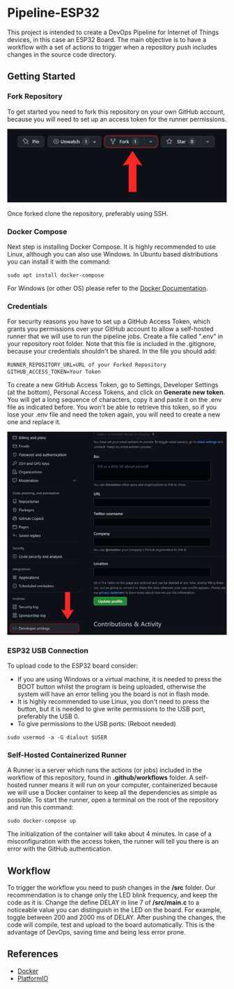# Pipeline-ESP32
This project is intended to create a DevOps Pipeline for Internet of Things devices, in this case an ESP32 Board. The main objective is to have a workflow with a set of actions to trigger when a repository push includes changes in the source code directory.

## Getting Started
### Fork Repository
To get started you need to fork this repository on your own GitHub account, because you will need to set up an access token for the runner permissions.

![Fork](/img/GithubFork.jpg)

Once forked clone the repository, preferably using SSH.

### Docker Compose
Next step is installing Docker Compose. It is highly recommended to use Linux, although you can also use Windows. In Ubuntu based distributions you can install it with the command:
```
sudo apt install docker-compose
```
For Windows (or other OS) please refer to the [Docker Documentation](https://docs.docker.com/desktop/windows/install).

### Credentials
For security reasons you have to set up a GitHub Access Token, which grants you permissions over your GitHub account to allow a self-hosted runner that we will use to run the pipeline jobs.
Create a file called ".env" in your repository root folder. Note that this file is included in the .gitignore, because your credentials shouldn't be shared. In the file you should add:
```
RUNNER_REPOSITORY_URL=URL of your Forked Repository
GITHUB_ACCESS_TOKEN=Your Token
```
To create a new GitHub Access Token, go to Settings, Developer Settings (at the bottom), Personal Access Tokens, and click on **Generate new token**. You will get a long sequence of characters, copy it and paste it on the .env file as indicated before. You won't be able to retrieve this token, so if you lose your .env file and need the token again, you will need to create a new one and replace it.

![DevSettings](/img/GithubDevSettings.jpg)

### ESP32 USB Connection
To upload code to the ESP32 board consider:
- If you are using Windows or a virtual machine, it is needed to press the BOOT button whilst the program is being uploaded, otherwise the system will have an error telling you the board is not in flash mode.
- It is highly recommended to use Linux, you don't need to press the button, but it is needed to give write permissions to the USB port, preferably the USB 0.
- To give permissions to the USB ports: (Reboot needed)
```
sudo usermod -a -G dialout $USER
```

### Self-Hosted Containerized Runner
A Runner is a server which runs the actions (or jobs) included in the workflow of this repository, found in **.github/workflows** folder. A self-hosted runner means it will run on your computer, containerized because we will use a Docker container to keep all the dependencies as simple as possible.
To start the runner, open a terminal on the root of the repository and run this command:
```
sudo docker-compose up
```
The initialization of the container will take about 4 minutes. In case of a misconfiguration with the access token, the runner will tell you there is an error with the GitHub authentication.

## Workflow
To trigger the workflow you need to push changes in the **/src** folder. Our recommendation is to change only the LED blink frequency, and keep the code as it is. Change the define DELAY in line 7 of **/src/main.c** to a noticeable value you can distinguish in the LED on the board. For example, toggle between 200 and 2000 ms of DELAY. After pushing the changes, the code will compile, test and upload to the board automatically. This is the advantage of DevOps, saving time and being less error prone.

## References
- [Docker](https://www.docker.com)
- [PlatformIO](https://platformio.org)
